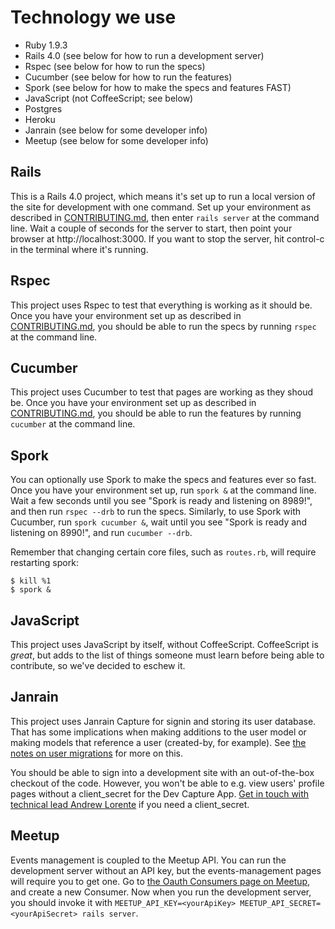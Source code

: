 Technology we use
=================

* Ruby 1.9.3
* Rails 4.0 (see below for how to run a development server)
* Rspec (see below for how to run the specs)
* Cucumber (see below for how to run the features)
* Spork (see below for how to make the specs and features FAST)
* JavaScript (not CoffeeScript; see below)
* Postgres
* Heroku
* Janrain (see below for some developer info)
* Meetup (see below for some developer info)

Rails
-----
This is a Rails 4.0 project, which means it's set up to run a local version of the site for development with one command. Set up your environment as described in [CONTRIBUTING.md](CONTRIBUTING.md), then enter `rails server` at the command line. Wait a couple of seconds for the server to start, then point your browser at http://localhost:3000. If you want to stop the server, hit control-c in the terminal where it's running.

Rspec
-----
This project uses Rspec to test that everything is working as it should be. Once you have your environment set up as described in [CONTRIBUTING.md](https://github.com/code-scouts/green_mercury/blob/master/CONTRIBUTING.md), you should be able to run the specs by running `rspec` at the command line.

Cucumber
--------
This project uses Cucumber to test that pages are working as they shoud be. Once you have your environment set up as described in [CONTRIBUTING.md](https://github.com/code-scouts/green_mercury/blob/master/CONTRIBUTING.md), you should be able to run the features by running `cucumber` at the command line.

Spork
-----
You can optionally use Spork to make the specs and features ever so fast. Once you have your environment set up, run `spork &` at the command line. Wait a few seconds until you see "Spork is ready and listening on 8989!", and then run `rspec --drb` to run the specs. Similarly, to use Spork with Cucumber, run `spork cucumber &`, wait until you see "Spork is ready and listening on 8990!", and run `cucumber --drb`.

Remember that changing certain core files, such as `routes.rb`, will require restarting spork:

```
$ kill %1
$ spork &
```

JavaScript
----------
This project uses JavaScript by itself, without CoffeeScript. CoffeeScript is _great_, but adds to the list of things someone must learn before being able to contribute, so we've decided to eschew it.

Janrain
-------
This project uses Janrain Capture for signin and storing its user database. That has some implications when making additions to the user model or making models that reference a user (created-by, for example). See [the notes on user migrations](https://github.com/code-scouts/green_mercury/blob/master/user_migrations/README.md) for more on this.

You should be able to sign into a development site with an out-of-the-box checkout of the code. However, you won't be able to e.g. view users' profile pages without a client_secret for the Dev Capture App. [Get in touch with technical lead Andrew Lorente](mailto:andrew@codescouts.org) if you need a client_secret.

Meetup
------
Events management is coupled to the Meetup API. You can run the development server without an API key, but the events-management pages will require you to get one. Go to [the Oauth Consumers page on Meetup](http://www.meetup.com/meetup_api/oauth_consumers/), and create a new Consumer. Now when you run the development server, you should invoke it with `MEETUP_API_KEY=<yourApiKey> MEETUP_API_SECRET=<yourApiSecret> rails server`.
